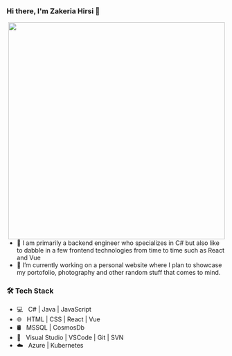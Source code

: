 
### Hi there, I'm Zakeria Hirsi 👋
<img width="500" src="https://github.com/ZakeriaHirsi/ZakeriaHirsi/assets/26385570/0dc3dd62-1a02-4db0-b556-9de5efd79d12" align="right"/>

- 💼 I am primarily a backend engineer who specializes in C# but also like to dabble in a few frontend technologies from time to time such as React and Vue
- 🔭 I’m currently working on a personal website where I plan to showcase my portofolio, photography and other random stuff that comes to mind.

<h3>🛠 Tech Stack</h3>

- 💻 &nbsp; C# | Java | JavaScript
- 🌐 &nbsp; HTML | CSS | React | Vue 
- 🛢  &nbsp; MSSQL | CosmosDb
- 🔧 &nbsp; Visual Studio | VSCode | Git | SVN
- ☁️ &nbsp; Azure | Kubernetes
<!--
**ZakeriaHirsi/ZakeriaHirsi** is a ✨ _special_ ✨ repository because its `README.md` (this file) appears on your GitHub profile.

Here are some ideas to get you started:

- 🔭 I’m currently working on ...
- 🌱 I’m currently learning ...
- 👯 I’m looking to collaborate on ...
- 🤔 I’m looking for help with ...
- 💬 Ask me about ...
- 📫 How to reach me: ...
- 😄 Pronouns: ...
- ⚡ Fun fact: ...
-->
